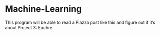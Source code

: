 # Machine-Learning
This program will be able to read a Piazza post like this and figure out if it’s about Project 3: Euchre.

